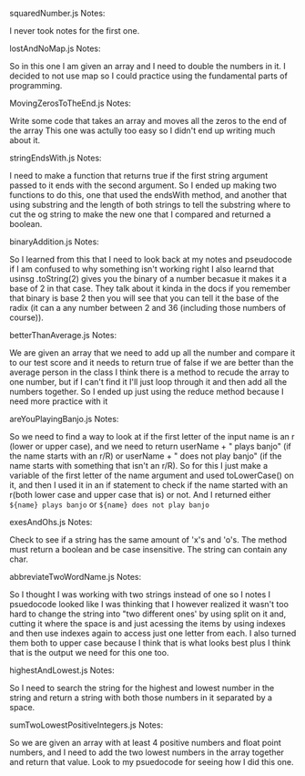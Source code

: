 squaredNumber.js Notes:

I never took notes for the first one.


lostAndNoMap.js Notes:

So in this one I am given an array and I need to double the numbers in it.
I decided to not use map so I could practice using the fundamental parts of programming.


MovingZerosToTheEnd.js Notes:

Write some code that takes an array and moves all the zeros to the end of the array
This one was actully too easy so I didn't end up writing much about it.


stringEndsWith.js Notes:

I need to make a function that returns true if the first string argument passed to it ends with the second argument.
So I ended up making two functions to do this, one that used the endsWith method, and another that using
substring and the length of both strings to tell the substring where to cut the og string to make the new one
that I compared and returned a boolean.


binaryAddition.js Notes:

So I learned from this that I need to look back at my notes and pseudocode if I am confused to why something isn't
working right
I also learnd that usinsg .toString(2) gives you the binary of a number becasue it makes it a base of 2 in that case.
They talk about it kinda in the docs if you remember that binary is base 2 then you will see that you can tell it the
base of the radix (it can a any number between 2 and 36 (including those numbers of course)).


betterThanAverage.js Notes:

We are given an array that we need to add up all the number and compare it to our test score and it needs to return
true of false if we are better than the average person in the class
I think there is a method to recude the array to one number, but if I can't find it I'll just loop through it and
then add all the numbers together. So I ended up just using the reduce method because I need more practice with it


areYouPlayingBanjo.js Notes:

So we need to find a way to look at if the first letter of the input name is an r (lower or upper case), and
we need to return userName + " plays banjo" (if the name starts with an r/R) or
userName + " does not play banjo" (if the name starts with something that isn't an r/R).
So for this I just make a variable of the first letter of the name argument and used toLowerCase() on it, and then
I used it in an if statement to check if the name started with an r(both lower case and upper case that is) or not.
And I returned either `${name} plays banjo` or `${name} does not play banjo`

exesAndOhs.js Notes:

Check to see if a string has the same amount of 'x's and 'o's.
The method must return a boolean and be case insensitive. The string can contain any char.


abbreviateTwoWordName.js Notes:

So I thought I was working with two strings instead of one so I notes I psuedocode looked like I was thinking that
I however realized it wasn't too hard to change the string into "two different ones' by using split on it and,
cutting it where the space is and just acessing the items by using indexes and then use indexes again to access just
one letter from each. I also turned them both to upper case because I think that is what looks best plus I think that
is the output we need for this one too.


highestAndLowest.js Notes:

So I need to search the string for the highest and lowest number in the string and return a string with
both those numbers in it separated by a space.


sumTwoLowestPositiveIntegers.js Notes:

So we are given an array with at least 4 positive numbers and float point numbers, and I need to add
the two lowest numbers in the array together and return that value. Look to my psuedocode for seeing how I did this
one.

